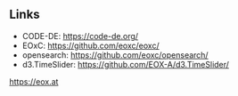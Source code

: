 ## Links

  - CODE-DE: https://code-de.org/
  - EOxC: https://github.com/eoxc/eoxc/
  - opensearch: https://github.com/eoxc/opensearch/
  - d3.TimeSlider: https://github.com/EOX-A/d3.TimeSlider/

https://eox.at
